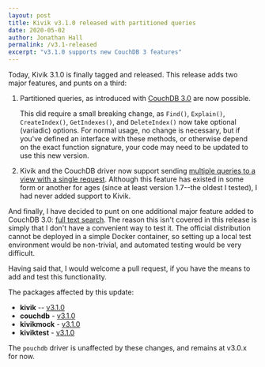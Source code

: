 ```yaml
---
layout: post
title: Kivik v3.1.0 released with partitioned queries
date: 2020-05-02
author: Jonathan Hall
permalink: /v3.1-released
excerpt: "v3.1.0 supports new CouchDB 3 features"
---
```


Today, Kivik 3.1.0 is finally tagged and released.  This release adds two major
features, and punts on a third:

1. Partitioned queries, as introduced with [CouchDB 3.0](https://docs.couchdb.org/en/latest/whatsnew/3.0.html) are now possible.

    This did require a small breaking change, as `Find()`, `Explain()`,
    `CreateIndex()`, `GetIndexes()`, and `DeleteIndex()` now take optional
    (variadic) options. For normal usage, no change is necessary, but if you've
    defined an interface with these methods, or otherwise depend on the exact
    function signature, your code may need to be updated to use this new
    version.

2. Kivik and the CouchDB driver now support sending [multiple queries to a view
with a single request](https://docs.couchdb.org/en/stable/api/ddoc/views.html#sending-multiple-queries-to-a-view).
Although this feature has existed in some form or another for ages (since at
least version 1.7--the oldest I tested), I had never added support to Kivik.

And finally, I have decided to punt on one additional major feature added to
CouchDB 3.0: [full text search](https://docs.couchdb.org/en/master/ddocs/search.html).
The reason this isn't covered in this release is simply that I don't have a
convenient way to test it. The official distribution cannot be deployed in a
simple Docker container, so setting up a local test environment would be
non-trivial, and automated testing would be very difficult.

Having said that, I would welcome a pull request, if you have the means to add
and test this functionality.

The packages affected by this update:

- **kivik** -- [v3.1.0](https://github.com/go-kivik/kivik/releases/tag/v3.1.0)
- **couchdb** - [v3.1.0](https://github.com/go-kivik/couchdb/releases/tag/v3.1.0)
- **kivikmock** - [v3.1.0](https://github.com/go-kivik/kivikmock/releases/tag/v3.1.0)
- **kiviktest** - [v3.1.0](https://github.com/go-kivik/kiviktest/releases/tag/v3.1.0)

The `pouchdb` driver is unaffected by these changes, and remains at v3.0.x for
now.
